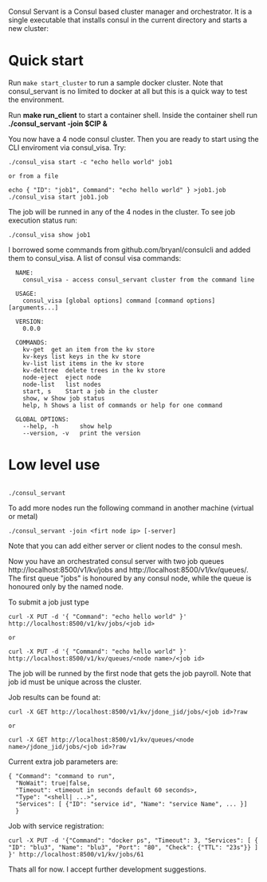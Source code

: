Consul Servant is a Consul based cluster manager and orchestrator. It is a single executable that
installs consul in the current directory and starts a new cluster:

# Quick start
Run `make start_cluster` to run a sample docker cluster. Note that consul_servant is no limited to docker at all
but this is a quick way to test the environment.

Run **make run_client** to start a container shell. Inside the container shell run **./consul_servant -join $CIP &**

You now have a 4 node consul cluster. Then you are ready to start using the CLI enviroment via consul_visa. Try:

```
./consul_visa start -c "echo hello world" job1

or from a file

echo { "ID": "job1", Command": "echo hello world" } >job1.job
./consul_visa start job1.job

```

The job will be runned in any of the 4 nodes in the cluster. To see job execution status run:

```
./consul_visa show job1
```

I borrowed some commands from github.com/bryanl/consulcli and added them to consul_visa. A list of consul visa commands:

```
  NAME:
    consul_visa - access consul_servant cluster from the command line

  USAGE:
    consul_visa [global options] command [command options] [arguments...]

  VERSION:
    0.0.0

  COMMANDS:
    kv-get	get an item from the kv store
    kv-keys	list keys in the kv store
    kv-list	list items in the kv store
    kv-deltree	delete trees in the kv store
    node-eject	eject node
    node-list	list nodes
    start, s	Start a job in the cluster
    show, w	Show job status
    help, h	Shows a list of commands or help for one command

  GLOBAL OPTIONS:
    --help, -h		show help
    --version, -v	print the version
```

# Low level use


```

./consul_servant

```

To add more nodes run the following command in another machine (virtual or metal)

```
./consul_servant -join <firt node ip> [-server]
```

Note that you can add either server or client nodes to the consul mesh.

Now you have an orchestrated consul server with two job queues http://localhost:8500/v1/kv/jobs and 
http://localhost:8500/v1/kv/queues/<node name>. The first queue "jobs" is honoured by any consul node, while
the <node name> queue is honoured only by the named node.

To submit a job just type

```
curl -X PUT -d '{ "Command": "echo hello world" }' http://localhost:8500/v1/kv/jobs/<job id>

or 

curl -X PUT -d '{ "Command": "echo hello world" }' http://localhost:8500/v1/kv/queues/<node name>/<job id>
```

The job will be runned by the first node that gets the job payroll. Note that job id must be unique across the cluster.

Job results can be found at:

```
curl -X GET http://localhost:8500/v1/kv/jdone_jid/jobs/<job id>?raw

or

curl -X GET http://localhost:8500/v1/kv/queues/<node name>/jdone_jid/jobs/<job id>?raw
```

Current extra job parameters are:

```
{ "Command": "command to run", 
  "NoWait": true|false, 
  "Timeout": <timeout in seconds default 60 seconds>,
  "Type": "<shell| ...>",
  "Services": [ {"ID": "service id", "Name": "service Name", ... }]
  }
```

Job with service registration:

```
curl -X PUT -d '{"Command": "docker ps", "Timeout": 3, "Services": [ { "ID": "blu3", "Name": "blu3", "Port": "80", "Check": {"TTL": "23s"}} ] }' http://localhost:8500/v1/kv/jobs/61
```

Thats all for now. I accept further development suggestions. 
